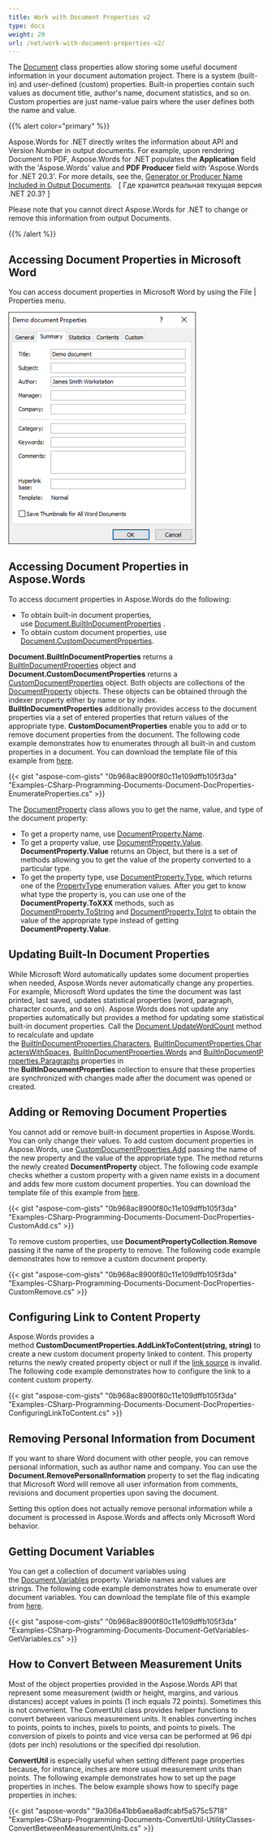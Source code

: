 ```yaml
---
title: Work with Document Properties v2
type: docs
weight: 20
url: /net/work-with-document-properties-v2/
---
```


The [Document](https://apireference.aspose.com/net/words/aspose.words/document) class properties allow storing some useful document information in your document automation project. There is a system (built-in) and user-defined (custom) properties. 
Built-in properties contain such values as document title, author's name, document statistics, and so on. Custom properties are just name-value pairs where the user defines both the name and value.

{{% alert color="primary" %}} 

Aspose.Words for .NET directly writes the information about API and Version Number in output documents. For example, upon rendering Document to PDF, Aspose.Words for .NET populates the **Application** field with the 'Aspose.Words' value and **PDF Producer** field with 'Aspose.Words for .NET 20.3'. For more details, see the, [Generator or Producer Name Included in Output Documents](/words/net/generator-or-producer-name-included-in-output-documents/).   [ Где хранится реальная текущая версия .NET 20.3? ]

Please note that you cannot direct Aspose.Words for .NET to change or remove this information from output Documents.

{{% /alert %}} 
## **Accessing Document Properties in Microsoft Word**
You can access document properties in Microsoft Word by using the File | Properties menu.

![todo:image_alt_text](work-with-document-properties-v2_1.png)
## **Accessing Document Properties in Aspose.Words**
To access document properties in Aspose.Words do the following:

- To obtain built-in document properties, use [Document.BuiltInDocumentProperties](http://www.aspose.com/api/net/words/aspose.words/document/properties/builtindocumentproperties) .
- To obtain custom document properties, use [Document.CustomDocumentProperties](http://www.aspose.com/api/net/words/aspose.words/document/properties/customdocumentproperties).

**Document.BuiltInDocumentProperties** returns a [BuiltInDocumentProperties](http://www.aspose.com/api/net/words/aspose.words/document/properties/builtindocumentproperties) object and **Document.CustomDocumentProperties** returns a [CustomDocumentProperties](http://www.aspose.com/api/net/words/aspose.words/document/properties/customdocumentproperties) object. Both objects are collections of the [DocumentProperty](http://www.aspose.com/api/net/words/aspose.words.properties/documentproperty) objects. These objects can be obtained through the indexer property either by name or by index. **BuiltInDocumentProperties** additionally provides access to the document properties via a set of entered properties that return values of the appropriate type. **CustomDocumentProperties** enable you to add or to remove document properties from the document. The following code example demonstrates how to enumerates through all built-in and custom properties in a document. You can download the template file of this example from [here](https://github.com/aspose-words/Aspose.Words-for-.NET/blob/master/Examples/Data/Programming-Documents/Document/Properties.doc).

{{< gist "aspose-com-gists" "0b968ac8900f80c11e109dffb105f3da" "Examples-CSharp-Programming-Documents-Document-DocProperties-EnumerateProperties.cs" >}}

The [DocumentProperty](https://apireference.aspose.com/net/words/aspose.words/document/properties/index) class allows you to get the name, value, and type of the document property:

- To get a property name, use [DocumentProperty.Name](http://www.aspose.com/api/net/words/aspose.words.properties/documentproperty/properties/name).
- To get a property value, use [DocumentProperty.Value](http://www.aspose.com/api/net/words/aspose.words.properties/documentproperty/properties/value). **DocumentProperty.Value** returns an Object, but there is a set of methods allowing you to get the value of the property converted to a particular type.
- To get the property type, use [DocumentProperty.Type](http://www.aspose.com/api/net/words/aspose.words.properties/documentproperty/properties/type), which returns one of the [PropertyType](http://www.aspose.com/api/net/words/aspose.words.properties/propertytype) enumeration values. After you get to know what type the property is, you can use one of the **DocumentProperty.ToXXX** methods, such as [DocumentProperty.ToString](http://www.aspose.com/api/net/words/aspose.words.properties/documentproperty/methods/tostring) and [DocumentProperty.ToInt](http://www.aspose.com/api/net/words/aspose.words.properties/documentproperty/methods/toint) to obtain the value of the appropriate type instead of getting **DocumentProperty.Value**.
## **Updating Built-In Document Properties**
While Microsoft Word automatically updates some document properties when needed, Aspose.Words never automatically change any properties. For example, Microsoft Word updates the time the document was last printed, last saved, updates statistical properties (word, paragraph, character counts, and so on). Aspose.Words does not update any properties automatically but provides a method for updating some statistical built-in document properties. Call the [Document.UpdateWordCount](http://www.aspose.com/api/net/words/aspose.words/document/methods/updatewordcount) method to recalculate and update the [BuiltInDocumentProperties.Characters](http://www.aspose.com/api/net/words/aspose.words.properties/builtindocumentproperties/properties/characters), [BuiltInDocumentProperties.CharactersWithSpaces](http://www.aspose.com/api/net/words/aspose.words.properties/builtindocumentproperties/properties/characterswithspaces), [BuiltInDocumentProperties.Words](http://www.aspose.com/api/net/words/aspose.words.properties/builtindocumentproperties/properties/words) and [BuiltInDocumentProperties.Paragraphs](http://www.aspose.com/api/net/words/aspose.words.properties/builtindocumentproperties/properties/paragraphs) properties in the **BuiltInDocumentProperties** collection to ensure that these properties are synchronized with changes made after the document was opened or created.
## **Adding or Removing Document Properties**
You cannot add or remove built-in document properties in Aspose.Words. You can only change their values. To add custom document properties in Aspose.Words, use [CustomDocumentProperties.Add](http://www.aspose.com/api/net/words/aspose.words.properties/customdocumentproperties/methods/add/index) passing the name of the new property and the value of the appropriate type. The method returns the newly created **DocumentProperty** object. The following code example checks whether a custom property with a given name exists in a document and adds few more custom document properties. You can download the template file of this example from [here](https://github.com/aspose-words/Aspose.Words-for-.NET/blob/master/Examples/Data/Programming-Documents/Document/Properties.doc).

{{< gist "aspose-com-gists" "0b968ac8900f80c11e109dffb105f3da" "Examples-CSharp-Programming-Documents-Document-DocProperties-CustomAdd.cs" >}}

To remove custom properties, use **DocumentPropertyCollection.Remove** passing it the name of the property to remove. The following code example demonstrates how to remove a custom document property.

{{< gist "aspose-com-gists" "0b968ac8900f80c11e109dffb105f3da" "Examples-CSharp-Programming-Documents-Document-DocProperties-CustomRemove.cs" >}}
## **Configuring Link to Content Property**
Aspose.Words provides a method **CustomDocumentProperties.AddLinkToContent(string, string)** to create a new custom document property linked to content. This property returns the newly created property object or null if the [link source](https://apireference.aspose.com/net/words/aspose.words.properties/documentproperty/properties/linksource) is invalid. The following code example demonstrates how to configure the link to a content custom property.

{{< gist "aspose-com-gists" "0b968ac8900f80c11e109dffb105f3da" "Examples-CSharp-Programming-Documents-Document-DocProperties-ConfiguringLinkToContent.cs" >}}
## **Removing Personal Information from Document**
If you want to share Word document with other people, you can remove personal information, such as author name and company. You can use the **Document.RemovePersonalInformation** property to set the flag indicating that Microsoft Word will remove all user information from comments, revisions and document properties upon saving the document. 

Setting this option does not actually remove personal information while a document is processed in Aspose.Words and affects only Microsoft Word behavior.
## **Getting Document Variables**
You can get a collection of document variables using the [Document.Variables](http://www.aspose.com/api/net/words/aspose.words/document/properties/variables) property. Variable names and values are strings. The following code example demonstrates how to enumerate over document variables. You can download the template file of this example from [here](https://github.com/aspose-words/Aspose.Words-for-.NET/blob/master/Examples/Data/Programming-Documents/Document/Properties.doc).

{{< gist "aspose-com-gists" "0b968ac8900f80c11e109dffb105f3da" "Examples-CSharp-Programming-Documents-Document-GetVariables-GetVariables.cs" >}}
## **How to Convert Between Measurement Units**
Most of the object properties provided in the Aspose.Words API that represent some measurement (width or height, margins, and various distances) accept values in points (1 inch equals 72 points). Sometimes this is not convenient. The ConvertUtil class provides helper functions to convert between various measurement units. It enables converting inches to points, points to inches, pixels to points, and points to pixels. The conversion of pixels to points and vice versa can be performed at 96 dpi (dots per inch) resolutions or the specified dpi resolution.

**ConvertUtil** is especially useful when setting different page properties because, for instance, inches are more usual measurement units than points. The following example demonstrates how to set up the page properties in inches. The below example shows how to specify page properties in inches:

{{< gist "aspose-words" "9a306a41bb6aea8adfcabf5a575c5718" "Examples-CSharp-Programming-Documents-ConvertUtil-UtilityClasses-ConvertBetweenMeasurementUnits.cs" >}}
